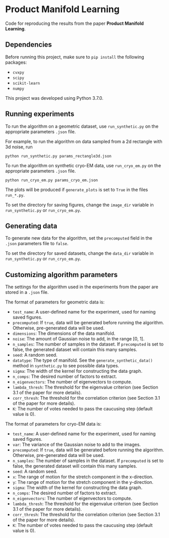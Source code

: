 # Product Manifold Learning
Code for reproducing the results from the paper <b>Product Manifold Learning</b>.

## Dependencies
Before running this project, make sure to `pip install` the following packages:

* `cvxpy`
* `scipy`
* `scikit-learn`
* `numpy`

This project was developed using Python 3.7.0.

## Running experiments
To run the algorithm on a geometric dataset, use `run_synthetic.py` on the appropriate parameters `.json` file.

For example, to run the algorithm on data sampled from a 2d rectangle with 3d noise, run

```
python run_synthetic.py params_rectangle3d.json
```

To run the algorithm on synthetic cryo-EM data, use `run_cryo_em.py` on the appropriate parameters `.json` file.

```
python run_cryo_em.py params_cryo_em.json
```

The plots will be produced if `generate_plots` is set to `True` in the files `run_*.py`.

To set the directory for saving figures, change the `image_dir` variable in `run_synthetic.py` or `run_cryo_em.py`.

## Generating data
To generate new data for the algorithm, set the `precomputed` field in the `.json` parameters file to `false`.

To set the directory for saved datasets, change the `data_dir` variable in `run_synthetic.py` or `run_cryo_em.py`.

## Customizing algorithm parameters
The settings for the algorithm used in the experiments from the paper are stored in a `.json` file.

The format of parameters for geometric data is:

* `test_name`: A user-defined name for the experiment, used for naming saved figures.
* `precomputed`: If `true`, data will be generated before running the algorithm. Otherwise, pre-generated data will be used.
* `dimensions`: The dimensions of the data manifold.
* `noise`: The amount of Gaussian noise to add, in the range [0, 1].
* `n_samples`: The number of samples in the dataset. If `precomputed` is set to false, the generated dataset will contain this many samples.
* `seed`: A random seed.
* `datatype`: The type of manifold. See the `generate_synthetic_data()` method in `synthetic.py` to see possible data types.
* `sigma`: The width of the kernel for constructing the data graph.
* `n_comps`: The desired number of factors to extract.
* `n_eigenvectors`: The number of eigenvectors to compute.
* `lambda_thresh`: The threshold for the eigenvalue criterion (see Section 3.1 of the paper for more details).
* `corr_thresh`: The threshold for the correlation criterion (see Section 3.1 of the paper for more details).
* `K`: The number of votes needed to pass the caucusing step (default value is 0).

The format of parameters for cryo-EM data is:
* `test_name`: A user-defined name for the experiment, used for naming saved figures.
* `var`: The variance of the Gaussian noise to add to the images.
* `precomputed`: If `true`, data will be generated before running the algorithm. Otherwise, pre-generated data will be used.
* `n_samples`: The number of samples in the dataset. If `precomputed` is set to false, the generated dataset will contain this many samples.
* `seed`: A random seed.
* `x`: The range of motion for the stretch component in the x-direction.
* `y`: The range of motion for the stretch component in the y-direction.
* `sigma`: The width of the kernel for constructing the data graph.
* `n_comps`: The desired number of factors to extract.
* `n_eigenvectors`: The number of eigenvectors to compute.
* `lambda_thresh`: The threshold for the eigenvalue criterion (see Section 3.1 of the paper for more details).
* `corr_thresh`: The threshold for the correlation criterion (see Section 3.1 of the paper for more details).
* `K`: The number of votes needed to pass the caucusing step (default value is 0).
